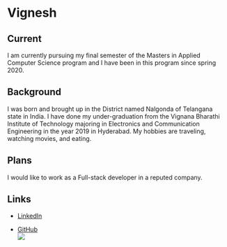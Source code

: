 # Vignesh
## Current
I am currently pursuing my final semester of the Masters in Applied Computer Science program and I have been in this program since spring 2020.
## Background
I was born and brought up in the District named Nalgonda of Telangana state in India.  I have done my under-graduation from the Vignana Bharathi Institute of Technology majoring in Electronics and Communication Engineering in the year 2019 in Hyderabad. My hobbies are traveling,  watching movies, and eating.
## Plans
I would like to work as a Full-stack developer in a reputed company.
## Links
- [LinkedIn](https://www.linkedin.com/in/vigneshwar-reddy-71a93a140/)   

- [GitHub](https://github.com/vigneshwar6666)    
![](https://github.com/vigneshwar6666/big-data-dev/blob/main/Vignesh.jpg)  
